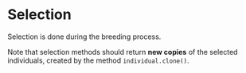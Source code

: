 # Selection

Selection is done during the breeding process.

Note that selection methods should return **new copies** of the selected individuals, created by the method `individual.clone()`.
